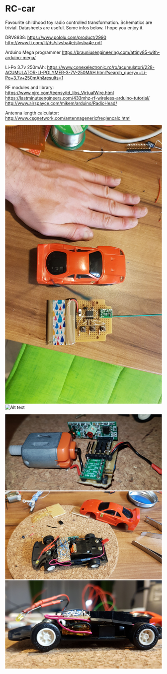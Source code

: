# RC-car

Favourite childhood toy radio controlled transformation.
Schematics are trivial. Datasheets are useful. Some infos below. I hope you enjoy it.

DRV8838:
https://www.pololu.com/product/2990
http://www.ti.com/lit/ds/slvsba4e/slvsba4e.pdf

Arduino Mega programmer
https://brauniusengineering.com/attiny85-with-arduino-mega/

Li-Po 3.7v 250mAh:
https://www.conexelectronic.ro/ro/acumulatori/228-ACUMULATOR-LI-POLYMER-3-7V-250MAH.html?search_query=+Li-Po+3.7v+250mAh&results=1

RF modules and library:
https://www.pjrc.com/teensy/td_libs_VirtualWire.html
https://lastminuteengineers.com/433mhz-rf-wireless-arduino-tutorial/
http://www.airspayce.com/mikem/arduino/RadioHead/

Antenna length calculator:
http://www.csgnetwork.com/antennagenericfreqlencalc.html

![Alt text](images/1111.jpeg)
![Alt text](images/1.jpeg)


![Alt text](images/20191209_183227.jpg)
![Alt text](images/IMG-20191207-WA0008.jpeg)
![Alt text](images/IMG-20191207-WA0010.jpeg)


